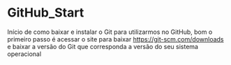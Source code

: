 # GitHub_Start
Início de como baixar e instalar o Git para utilizarmos no GitHub, bom o primeiro 
passo é acessar o site para baixar https://git-scm.com/downloads e baixar a versão 
do Git que corresponda a versão do seu sistema operacional
